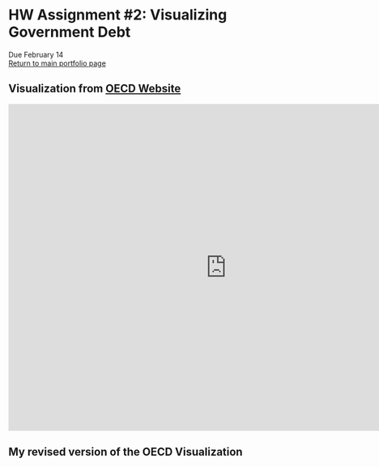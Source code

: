 # HW Assignment #2: Visualizing Government Debt  
Due February 14  
[Return to main portfolio page](https://ejreece.github.io/ReecePortfolio/)

## Visualization from [OECD Website](https://data.oecd.org/gga/general-government-debt.htm)
<iframe src="https://data.oecd.org/chart/6gQw" width="860" height="645" style="border: 0" mozallowfullscreen="true" webkitallowfullscreen="true" allowfullscreen="true"><a href="https://data.oecd.org/chart/6gQw" target="_blank">OECD Chart: General government debt, Total, % of GDP, Annual, 2016</a></iframe>

## My revised version of the OECD Visualization
<div class="flourish-embed flourish-chart" data-src="visualisation/5298681"><script src="https://public.flourish.studio/resources/embed.js"></script></div>
